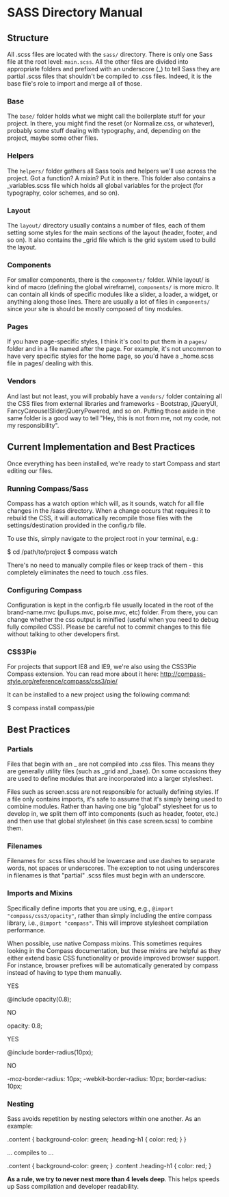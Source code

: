 # SASS Directory Manual

## Structure

All .scss files are located with the `sass/` directory. There is only one Sass file at the root level: `main.scss`. All the other files are divided into appropriate folders and prefixed with an underscore (_) to tell Sass they are partial .scss files that shouldn't be compiled to .css files. Indeed, it is the base file's role to import and merge all of those.

### Base

The `base/` folder holds what we might call the boilerplate stuff for your project. In there, you might find the reset (or Normalize.css, or whatever), probably some stuff dealing with typography, and, depending on the project, maybe some other files.

### Helpers

The `helpers/` folder gathers all Sass tools and helpers we'll use across the project. Got a function? A mixin? Put it in there. This folder also contains a _variables.scss file which holds all global variables for the project (for typography, color schemes, and so on).

### Layout

The `layout/` directory usually contains a number of files, each of them setting some styles for the main sections of the layout (header, footer, and so on). It also contains the _grid file which is the grid system used to build the layout.

### Components

For smaller components, there is the `components/` folder. While layout/ is kind of macro (defining the global wireframe), `components/` is more micro. It can contain all kinds of specific modules like a slider, a loader, a widget, or anything along those lines. There are usually a lot of files in `components/` since your site is should be mostly composed of tiny modules.

### Pages

If you have page-specific styles, I think it's cool to put them in a `pages/` folder and in a file named after the page. For example, it's not uncommon to have very specific styles for the home page, so you'd have a _home.scss file in pages/ dealing with this.

### Vendors

And last but not least, you will probably have a `vendors/` folder containing all the CSS files from external libraries and frameworks - Bootstrap, jQueryUI, FancyCarouselSliderjQueryPowered, and so on. Putting those aside in the same folder is a good way to tell "Hey, this is not from me, not my code, not my responsibility".



## Current Implementation and Best Practices

Once everything has been installed, we're ready to start Compass and start editing our files.

### Running Compass/Sass

Compass has a watch option which will, as it sounds, watch for all file changes in the /sass directory. When a change occurs that requires it to rebuild the CSS, it will automatically recompile those files with the settings/destination provided in the config.rb file.

To use this, simply navigate to the project root in your terminal, e.g.:

  $ cd /path/to/project
  $ compass watch

There's no need to manually compile files or keep track of them - this completely eliminates the need to touch .css files.

### Configuring Compass

Configuration is kept in the config.rb file usually located in the root of the brand-name.mvc (pullups.mvc, poise.mvc, etc) folder. From there, you can change whether the css output is minified (useful when you need to debug fully compiled CSS). Please be careful not to commit changes to this file without talking to other developers first.

### CSS3Pie

For projects that support IE8 and IE9, we're also using the CSS3Pie Compass extension. You can read more about it here: http://compass-style.org/reference/compass/css3/pie/

It can be installed to a new project using the following command:

  $ compass install compass/pie



## Best Practices

### Partials

Files that begin with an _ are not compiled into .css files. This means they are generally utility files (such as _grid and _base). On some occasions they are used to define modules that are incorporated into a larger stylesheet.

Files such as screen.scss are not responsible for actually defining styles. If a file only contains imports, it's safe to assume that it's simply being used to combine modules. Rather than having one big "global" stylesheet for us to develop in, we split them off into components (such as header, footer, etc.) and then use that global stylesheet (in this case screen.scss) to combine them.

### Filenames

Filenames for .scss files should be lowercase and use dashes to separate words, not spaces or underscores. The exception to not using underscores in filenames is that "partial" .scss files must begin with an underscore.

### Imports and Mixins

Specifically define imports that you are using, e.g., `@import "compass/css3/opacity"`, rather than simply including the entire compass library, i.e., `@import "compass"`. This will improve stylesheet compilation performance.

When possible, use native Compass mixins. This sometimes requires looking in the Compass documentation, but these mixins are helpful as they either extend basic CSS functionality or provide improved browser support. For instance, browser prefixes will be automatically generated by compass instead of having to type them manually.

YES

  @include opacity(0.8);

NO

  opacity: 0.8;

YES

  @include border-radius(10px);

NO

  -moz-border-radius: 10px;
  -webkit-border-radius: 10px;
  border-radius: 10px;

### Nesting

Sass avoids repetition by nesting selectors within one another.
As an example:

  .content {
    background-color: green;
    .heading-h1 {
      color: red;
    }
  }

... compiles to ...

  .content { background-color: green; }
  .content .heading-h1 { color: red; }

**As a rule, we try to never nest more than 4 levels deep**. This helps speeds up Sass compilation and developer readability.